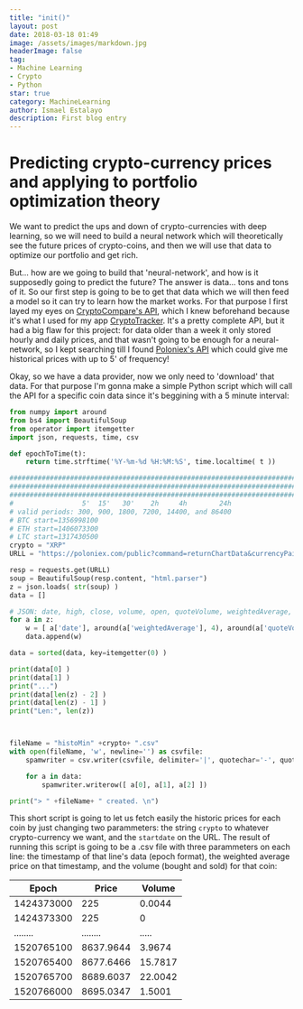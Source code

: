 ```yaml
---
title: "init()"
layout: post
date: 2018-03-18 01:49
image: /assets/images/markdown.jpg
headerImage: false
tag:
- Machine Learning
- Crypto
- Python
star: true
category: MachineLearning
author: Ismael Estalayo
description: First blog entry
---
```


# Predicting crypto-currency prices and applying to portfolio optimization theory


We want to predict the ups and down of crypto-currencies with deep learning, so we will need to build a neural network which will theoretically see the future prices of crypto-coins, and then we will use that data to optimize our portfolio and get rich. 

But... how are we going to build that 'neural-network', and how is it supposedly going to predict the future? The answer is data... tons and tons of it. So our first step is going to be to get that data which we will then feed a model so it can try to learn how the market works. For that purpose I first layed my eyes on [CryptoCompare's API](https://min-api.cryptocompare.com/), which I knew beforehand because it's what I used for my app [CryptoTracker](https://www.microsoft.com/en-us/store/p/cryptotracker/9n3b47hbvblc). It's a pretty complete API, but it had a big flaw for this project: for data older than a week it only stored hourly and daily prices, and that wasn't going to be enough for a neural-network, so I kept searching till I found [Poloniex's API](https://poloniex.com/support/api/) which could give me historical prices with up to 5' of frequency!

Okay, so we have a data provider, now we only need to 'download' that data. For that purpose I'm gonna make a simple Python script which will call the API for a specific coin data since it's beggining with a 5 minute interval:

```python
from numpy import around
from bs4 import BeautifulSoup
from operator import itemgetter
import json, requests, time, csv

def epochToTime(t):
	return time.strftime('%Y-%m-%d %H:%M:%S', time.localtime( t ))

###############################################################################
###############################################################################
###############################################################################
#                 5'  15'   30'    2h     4h        24h
# valid periods: 300, 900, 1800, 7200, 14400, and 86400
# BTC start=1356998100
# ETH start=1406073300
# LTC start=1317430500
crypto = "XRP"
URLL = "https://poloniex.com/public?command=returnChartData&currencyPair=USDT_" +crypto+ "&start=1406073300&end=9999999999&period=300"

resp = requests.get(URLL)
soup = BeautifulSoup(resp.content, "html.parser")
z = json.loads( str(soup) )
data = []

# JSON: date, high, close, volume, open, quoteVolume, weightedAverage, low
for a in z:
	w = [ a['date'], around(a['weightedAverage'], 4), around(a['quoteVolume'], 4) ]
	data.append(w)

data = sorted(data, key=itemgetter(0) )

print(data[0] )
print(data[1] )
print("...")
print(data[len(z) - 2] )
print(data[len(z) - 1] )
print("Len:", len(z))



fileName = "histoMin" +crypto+ ".csv"
with open(fileName, 'w', newline='') as csvfile:
	spamwriter = csv.writer(csvfile, delimiter='|', quotechar='-', quoting=csv.QUOTE_MINIMAL)

	for a in data:
		spamwriter.writerow([ a[0], a[1], a[2] ])	

print("> " +fileName+ " created. \n")
```

This short script is going to let us fetch easily the historic prices for each coin by just changing two parammeters: the string `crypto` to whatever crypto-currency we want, and the `startdate` on the URL. The result of running this script is going to be a .csv file with three parammeters on each line: the timestamp of that line's data (epoch format), the weighted average price on that timestamp, and the volume (bought and sold) for that coin:

|Epoch       |Price       |Volume    | 
|------------|------------|----------| 
| 1424373000 |  225       |  0.0044  | 
| 1424373300 |  225       |  0       | 
|  ........  |  ........  |  .....   | 
| 1520765100 |  8637.9644 |  3.9674  | 
| 1520765400 |  8677.6466 |  15.7817 | 
| 1520765700 |  8689.6037 |  22.0042 | 
| 1520766000 |  8695.0347 |  1.5001  | 
